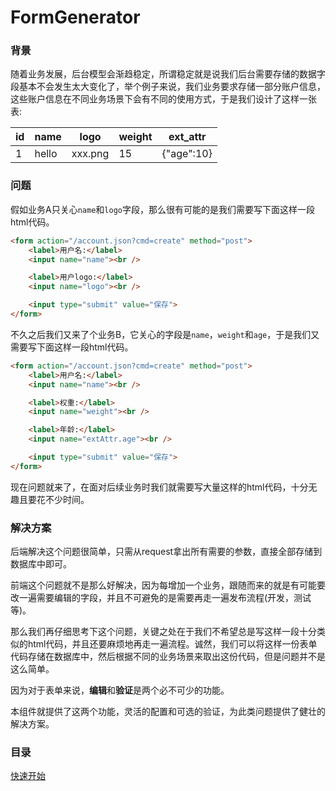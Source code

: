 FormGenerator
=============

### 背景

随着业务发展，后台模型会渐趋稳定，所谓稳定就是说我们后台需要存储的数据字段基本不会发生太大变化了，举个例子来说，我们业务要求存储一部分账户信息，这些账户信息在不同业务场景下会有不同的使用方式，于是我们设计了这样一张表:

|id         |name       |logo       |weight     |ext_attr       |
|-----------|-----------|-----------|-----------|---------------|
|1          |hello      |xxx.png    |15         |{"age":10}     |

### 问题

假如业务A只关心`name`和`logo`字段，那么很有可能的是我们需要写下面这样一段html代码。

```html
<form action="/account.json?cmd=create" method="post">
    <label>用户名:</label>
    <input name="name"><br />

    <label>用户logo:</label>
    <input name="logo"><br />

    <input type="submit" value="保存">
</form>
```

不久之后我们又来了个业务B，它关心的字段是`name`，`weight`和`age`，于是我们又需要写下面这样一段html代码。

```html
<form action="/account.json?cmd=create" method="post">
    <label>用户名:</label>
    <input name="name"><br />

    <label>权重:</label>
    <input name="weight"><br />

    <label>年龄:</label>
    <input name="extAttr.age"><br />

    <input type="submit" value="保存">
</form>
```

现在问题就来了，在面对后续业务时我们就需要写大量这样的html代码，十分无趣且要花不少时间。

### 解决方案

后端解决这个问题很简单，只需从request拿出所有需要的参数，直接全部存储到数据库中即可。

前端这个问题就不是那么好解决，因为每增加一个业务，跟随而来的就是有可能要改一遍需要编辑的字段，并且不可避免的是需要再走一遍发布流程(开发，测试等)。

那么我们再仔细思考下这个问题，关键之处在于我们不希望总是写这样一段十分类似的html代码，并且还要麻烦地再走一遍流程。诚然，我们可以将这样一份表单代码存储在数据库中，然后根据不同的业务场景来取出这份代码，但是问题并不是这么简单。

因为对于表单来说，**编辑**和**验证**是两个必不可少的功能。

本组件就提供了这两个功能，灵活的配置和可选的验证，为此类问题提供了健壮的解决方案。

### 目录

[快速开始]()
